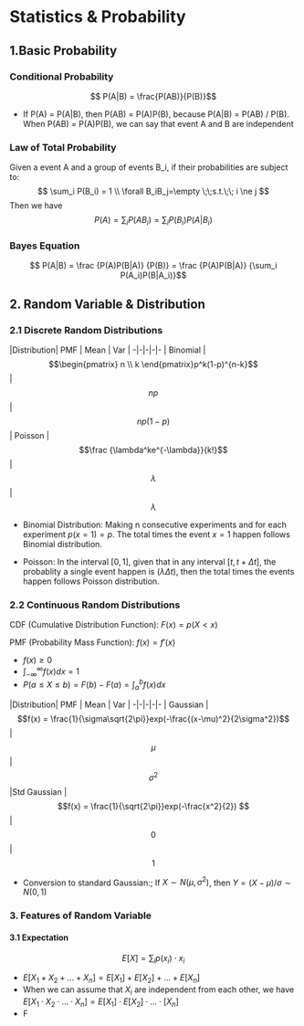 <script type="text/javascript" src="https://cdn.mathjax.org/mathjax/latest/MathJax.js?config=TeX-AMS_HTML"></script>

# Statistics & Probability
## 1.Basic Probability

### Conditional Probability
$$ P(A|B) = \frac{P(AB)}{P(B)}$$

- If P(A) = P(A|B), then P(AB) = P(A)P(B), because P(A|B) = P(AB) / P(B). When P(AB) = P(A)P(B), we can say that event A and B are independent

### Law of Total Probability
Given a event A and a group of events B_i, if their probabilities are subject to:
$$	\sum_i P(B_i) = 1 \\ \forall B_iB_j=\empty \;\;s.t.\;\; i \ne j $$ 
Then we have 
$$ P(A) = \sum_i P(AB_i) = \sum_iP(B_i)P(A|B_i)$$

### Bayes Equation
$$ P(A|B) = \frac {P(A)P(B|A)} {P(B)} = \frac {P(A)P(B|A)} {\sum_i P(A_i)P(B|A_i)}$$

## 2. Random Variable & Distribution
### 2.1 Discrete Random Distributions
|Distribution| PMF | Mean | Var | 
-|-|-|-|-
| Binomial | $$\begin{pmatrix} n \\ k \end{pmatrix}p^k(1-p)^{n-k}$$ | $$np$$ | $$np(1-p)$$ 
| Poisson | $$\frac {\lambda^ke^{-\lambda}}{k!}$$ | $$\lambda$$ | $$\lambda$$


- Binomial Distribution: Making n consecutive experiments and for each experiment $p(x=1)=p$. The total times the event $x=1$ happen follows Binomial distribution.

- Poisson: In the interval $[0, 1]$, given that in any interval $[t, t+\Delta t]$, the probablity a single event happen is $(\lambda\Delta t)$, then the total times the events happen follows Poisson distribution.

### 2.2 Continuous Random Distributions
CDF (Cumulative Distribution Function): $F(x) = p(X<x)$

PMF (Probability Mass Function): $f(x) = f'(x)$
- $f(x)\ge0$
- $\int_{-\infty}^{\infty}f(x)dx=1$
- $P(a \le X \le b) = F(b) - F(a) = \int_a^bf(x)dx$

|Distribution| PMF | Mean | Var | 
-|-|-|-|-
| Gaussian | $$f(x) = \frac{1}{\sigma\sqrt{2\pi}}exp(-\frac{(x-\mu)^2}{2\sigma^2})$$ | $$\mu$$ | $$\sigma^2$$
|Std Gaussian | $$f(x) = \frac{1}{\sqrt{2\pi}}exp(-\frac{x^2}{2}) $$ | $$0$$ | $$1$$

- Conversion to standard Gaussian:; If $X \sim N(\mu, \sigma^2)$, then $Y=(X-\mu)/\sigma \sim N(0,1)$
 
### 3. Features of Random Variable
#### 3.1 Expectation
$$ E[X] = \sum_i p(x_i)\cdot x_i$$
- $E[X_1+X_2+...+X_n] = E[X_1]+ E[X_2]+...+E[X_n]$
- When we can assume that $X_i$ are independent from each other, we have $E[X_1\cdot X_2 \cdot ... \cdot X_n] = E[X_1]\cdot E[X_2] \cdot ... \cdot[X_n]$ 
- F
<!--stackedit_data:
eyJoaXN0b3J5IjpbLTEzMTIxMDgxOTEsMTkzMDM3NDU0NiwxND
kwMzIxODM2LC02MDMyNjA3NTEsMzcyOTUwNTkzLC01NTM4OTc5
MjEsMTIzMzEzMTMyNCwtMTEwNjMwNTI2MCwxOTU2MzczNTEsMT
UxMDA2MDYwMCwxNjQwOTQ4ODczLDEzMzQyMDA5NTcsMTg1Nzk1
NDY0NCwxMjYyNTY4NjMwLC0xNDUzOTk5NzQ0LDEyOTgxMDE5Mj
QsMTE1Njc3NTcwNiwyMDYyMjkzMDY5LDMyNzk1Mjg3NSwtMTQx
MjM0NjI5NF19
-->